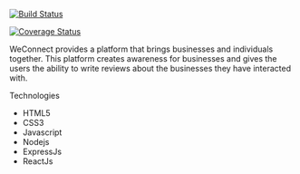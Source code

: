 [![Build Status](https://travis-ci.org/GodwinEkuma/we-connect.svg?branch=develop)](https://travis-ci.org/GodwinEkuma/we-connect)

[![Coverage Status](https://coveralls.io/repos/github/GodwinEkuma/we-connect/badge.svg?branch=develop)](https://coveralls.io/github/GodwinEkuma/we-connect?branch=develop)

WeConnect provides a platform that brings businesses and individuals together. This platform creates awareness for businesses and gives the users the ability to write reviews about the businesses they have interacted with.  

Technologies
- HTML5
- CSS3
- Javascript
- Nodejs
- ExpressJs
- ReactJs